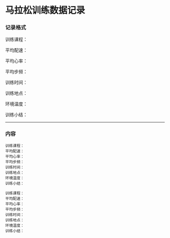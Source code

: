 # 马拉松训练数据记录



### 记录格式

训练课程：

平均配速：

平均心率：

平均步频：

训练时间：

训练地点：

环境温度：

训练小结：

---

### 内容

```
训练课程：
平均配速：
平均心率：
平均步频：
训练时间：
训练地点：
环境温度：
训练小结：
```

```
训练课程：
平均配速：
平均心率：
平均步频：
训练时间：
训练地点：
环境温度：
训练小结：
```



